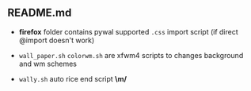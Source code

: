## README.md 

- **firefox** folder contains pywal supported `.css` import script (if direct @import doesn't work)

- `wall_paper.sh` `colorwm.sh` are xfwm4 scripts to changes background and wm schemes

- `wally.sh` auto rice end script **\m/** 
